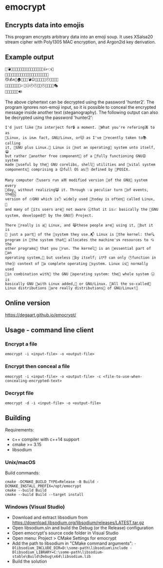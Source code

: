 # emocrypt

## Encrypts data into emojis

This program encrypts arbitrary data into an emoji soup.
It uses XSalsa20 stream cipher with Poly1305 MAC encryption, and Argon2id key derivation.

## Example output

```
🐲💣💩🍗😤📲🐽👹💠🔚🔝🐯🌷😾📩💎📀👍👈🆓
🌴🍗🎇🎃😊💟📃💯🐁🐘💅🛃🎰🌟🐠🎺🍞🍫🐻🎳
😼💰🔚💮🏠🎵🎷🎷💣😌💀🍹🚟🌷👨🕙📕🍑👋🔥
🎫😅🎄🐳👒🆕🌰💹🐸🕝🕘🕗🐫🏯🕘🍎📝🐹👢🎭
🛃🌲😣😢🌀🍺🔊
```

The above ciphertext can be decrypted using the password 'hunter2'.
The program ignores non-emoji input, so it is possible to conceal the encrypted
message inside another text (steganography). The following output can also be
decrypted using the password 'hunter2':

```
I'd just like 🐃to interject for🔒 a moment. 🏨What you're refering🈵 to as
🍑Linux, is in🔙 fact, GNU/Linux, or🐱 as I've 🏩recently taken to📚 calling
it, 🔪GNU plus Linux.🍒 Linux is 🍟not an operating🛃 system unto itself,😁
but rather 👊another free component🐁 of a 👅fully functioning GNU😡 system
made 📏useful by the🍔 GNU corelibs, shell💆 utilities and 🌸vital system
components🔡 comprising a 😌full OS as🕐 defined by 🔎POSIX.

Many computer 🕐users run a🈸 modified version 💖of the GNU💋 system every
💾day, without realizing😸 it. Through 💡a peculiar turn 🍃of events, the🆑
version of ⛄GNU which is✋ widely used 🚛today is often💖 called Linux, 📇
and many of 🎰its users are🎯 not aware 🕠that it is📈 basically the 📗GNU
system, developed📦 by the GNU🕔 Project.

There 🙍really is a🎰 Linux, and 😹these people are🐧 using it, 🏁but it is
💜 just a part📠 of the 🎐system they use.📬 Linux is 🐶the kernel: the🔍
program in 💏the system that🍜 allocates the machine's🌀 resources to 💘the
other programs💂 that you 📳run. The kernel🔰 is an 💩essential part of 🔡an
operating system,🍕 but useless 👴by itself; it👎 can only 🕐function in
the🕜 context of 🐧a complete operating 🚫system. Linux is🐥 normally used
💟in combination with🚟 the GNU 🗽operating system: the🎠 whole system 🕟is
basically GNU 🌺with Linux added,🌟 or GNU/Linux. 🙅All the so-called📛
Linux distributions 📱are really distributions🔆 of GNU/Linux!🔱
```



## Online version

https://degaart.github.io/emocrypt/

## Usage - command line client

### Encrypt a file

```
emocrypt -i <input-file> -o <output-file>
```

### Encrypt then conceal a file

```
emocrypt -i <input-file> -o <output-file> -c <file-to-use-when-concealing-encrypted-text>
```

### Decrypt file

```
emocrypt -d -i <input-file> -o <output-file>
```

## Building

Requirements:

- c++ compiler with c++14 support
- cmake >= 3.15
- libsodium


### Unix/macOS

Build commands:

```
cmake -DCMAKE_BUILD_TYPE=Release -B Build -DCMAKE_INSTALL_PREFIX=/opt/emocrypt
cmake --build Build
cmake --build Build --target install
```

### Windows (Visual Studio)

- Download and extract libsodium from https://download.libsodium.org/libsodium/releases/LATEST.tar.gz
- Open libsodium.sln and build the Debug (or the Release) configuration
- Open emocrypt's source code folder in Visual Studio
- Open menu: Project > CMake Settings for emocrypt
- Add the path to libsodium in "CMake command arguments": ```-Dlibsodium_INCLUDE_DIR=D:\some-path\libsodium\include -Dlibsodium_LIBRARY=C:\some-path\libsodium-stable\Build\Debug\x64\libsodium.lib```
- Build the solution

